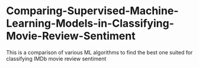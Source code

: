 # Comparing-Supervised-Machine-Learning-Models-in-Classifying-Movie-Review-Sentiment
This is a comparison of various ML algorithms to find the best one suited for classifying IMDb movie review sentiment
